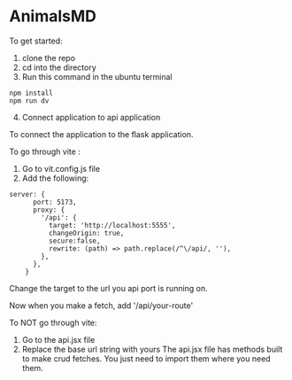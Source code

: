 # AnimalsMD

To get started:

1. clone the repo
2. cd into the directory 
3. Run this command in the ubuntu terminal

```
npm install
npm run dv
```

4. Connect application to api application

To connect the application to the flask application.

To go through vite :
1. Go to vit.config.js file
2. Add the following: 

```
server: {
      port: 5173,
      proxy: {
        '/api': {
          target: 'http://localhost:5555',
          changeOrigin: true,
          secure:false,
          rewrite: (path) => path.replace(/^\/api/, ''),
        },
      },
    }
```
Change the target to the url you api port is running on. 

Now when you make a fetch, add '/api/your-route' 

To NOT go through vite:
1. Go to the api.jsx file
2. Replace the base url string with yours
The api.jsx file has methods built to make crud fetches. You just need to import them where you need them. 